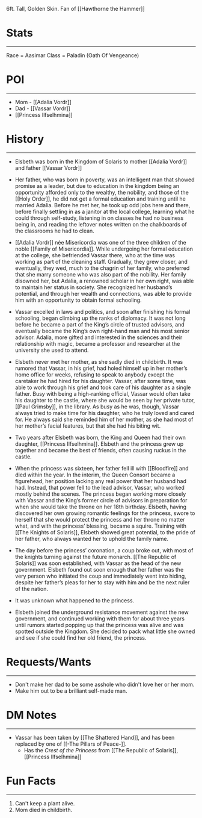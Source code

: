 6ft. Tall, Golden Skin.
Fan of [[Hawthorne the Hammer]] 
# Stats
---
Race = Aasimar
Class = Paladin (Oath Of Vengeance)

# POI
---
- Mom - [[Adalia Vordr]]
- Dad - [[Vassar Vordr]]
- [[Princess Ilfselhmina]]
# History 
---

- Elsbeth was born in the Kingdom of Solaris to mother [[Adalia Vordr]] and father [[Vassar Vordr]]

- Her father, who was born in poverty, was an intelligent man that showed promise as a leader, but due to education in the kingdom being an opportunity afforded only to the wealthy, the nobility, and those of the [[Holy Order]], he did not get a formal education and training until he married Adalia. Before he met her, he took up odd jobs here and there, before finally settling in as a janitor at the local college, learning what he could through self-study, listening in on classes he had no business being in, and reading the leftover notes written on the chalkboards of the classrooms he had to clean.

- [[Adalia Vordr]] née Misericordia was one of the three children of the noble [[Family of Misericordia]]. While undergoing her formal education at the college, she befriended Vassar there, who at the time was working as part of the cleaning staff. Gradually, they grew closer, and eventually, they wed, much to the chagrin of her family, who preferred that she marry someone who was also part of the nobility. Her family disowned her, but Adalia, a renowned scholar in her own right, was able to maintain her status in society. She recognized her husband’s potential, and through her wealth and connections, was able to provide him with an opportunity to obtain formal schooling.

- Vassar excelled in laws and politics, and soon after finishing his formal schooling, began climbing up the ranks of diplomacy. It was not long before he became a part of the King’s circle of trusted advisors, and eventually became the King’s own right-hand man and his most senior advisor. Adalia, more gifted and interested in the sciences and their relationship with magic, became a professor and researcher at the university she used to attend.

- Elsbeth never met her mother, as she sadly died in childbirth. It was rumored that Vassar, in his grief, had holed himself up in her mother’s home office for weeks, refusing to speak to anybody except the caretaker he had hired for his daughter. Vassar, after some time, was able to work through his grief and took care of his daughter as a single father. Busy with being a high-ranking official, Vassar would often take his daughter to the castle, where she would be seen by her private tutor, [[Paul Grimsby]], in the library. As busy as he was, though, Vassar always tried to make time for his daughter, who he truly loved and cared for. He always said she reminded him of her mother, as she had most of her mother’s facial features, but that she had his biting wit.

- Two years after Elsbeth was born, the King and Queen had their own daughter, [[Princess Ilfselhmina]]. Elsbeth and the princess grew up together and became the best of friends, often causing ruckus in the castle. 

- When the princess was sixteen, her father fell ill with [[Bloodfire]] and died within the year. In the interim, the Queen Consort became a figurehead, her position lacking any real power that her husband had had. Instead, that power fell to the lead advisor, Vassar, who worked mostly behind the scenes. The princess began working more closely with Vassar and the King’s former circle of advisors in preparation for when she would take the throne on her 18th birthday. Elsbeth, having discovered her own growing romantic feelings for the princess, swore to herself that she would protect the princess and her throne no matter what, and with the princess’ blessing, became a squire. Training with [[The Knights of Solaris]], Elsbeth showed great potential, to the pride of her father, who always wanted her to uphold the family name.

- The day before the princess’ coronation, a coup broke out, with most of the knights turning against the future monarch. [[The Republic of Solaris]] was soon established, with Vassar as the head of the new government. Elsbeth found out soon enough that her father was the very person who initiated the coup and immediately went into hiding, despite her father’s pleas for her to stay with him and be the next ruler of the nation.

- It was unknown what happened to the princess.

- Elsbeth joined the underground resistance movement against the new government, and continued working with them for about three years until rumors started popping up that the princess was alive and was spotted outside the Kingdom. She decided to pack what little she owned and see if she could find her old friend, the princess.

# Requests/Wants
---
- Don't make her dad to be some asshole who didn't love her or her mom.
- Make him out to be a brilliant self-made man.

# DM Notes 
---
- Vassar has been taken by [[The Shattered Hand]], and has been replaced by one of [[-The Pillars of Peace-]]. 
	- Has the *Crest of the Princess* from [[The Republic of Solaris]], [[Princess Ilfselhmina]]

# Fun Facts
---
1. Can't keep a plant alive.
2. Mom died in childbirth.